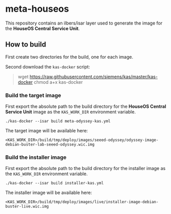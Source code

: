 # meta-houseos

This repository contains an ilbers/isar layer used to generate the image for the **HouseOS Central Service Unit**.

## How to build

First create two directories for the build, one for each image.

Second download the `kas-docker` script:
> wget https://raw.githubusercontent.com/siemens/kas/master/kas-docker
> chmod a+x kas-docker

### Build the target image

First export the absolute path to the build directory for the **HouseOS Central Service Unit** image as the `KAS_WORK_DIR` environment variable.

`./kas-docker --isar build meta-odyssey-kas.yml`

The target image will be available here:

`<KAS_WORK_DIR>/build/tmp/deploy/images/seeed-odyssey/odyssey-image-debian-buster-lab-seeed-odyssey.wic.img`

### Build the installer image

First export the absolute path to the build directory for the installer image as the `KAS_WORK_DIR` environment variable.

`./kas-docker --isar build installer-kas.yml`

The installer image will be available here:

`<KAS_WORK_DIR>/build/tmp/deploy/images/live/installer-image-debian-buster-live.wic.img`